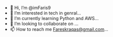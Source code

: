 - 👋 Hi, I’m @imFaris9
- 👀 I’m interested in tech in genral...
- 🌱 I’m currently learning Python and AWS...
- 💞️ I’m looking to collaborate on ...
- 📫 How to reach me Fareskraqas@gmail.com...

<!---
imFaris9/imFaris9 is a ✨ special ✨ repository because its `README.md` (this file) appears on your GitHub profile.
You can click the Preview link to take a look at your changes.
--->
